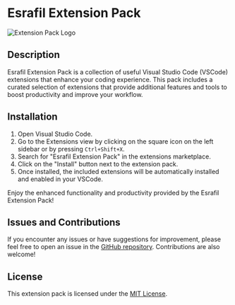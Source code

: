 # Esrafil Extension Pack

![Extension Pack Logo](extension-pack-logo.png)

## Description

Esrafil Extension Pack is a collection of useful Visual Studio Code (VSCode) extensions that enhance your coding experience. This pack includes a curated selection of extensions that provide additional features and tools to boost productivity and improve your workflow.

## Installation

1. Open Visual Studio Code.
2. Go to the Extensions view by clicking on the square icon on the left sidebar or by pressing `Ctrl+Shift+X`.
3. Search for "Esrafil Extension Pack" in the extensions marketplace.
4. Click on the "Install" button next to the extension pack.
5. Once installed, the included extensions will be automatically installed and enabled in your VSCode.

Enjoy the enhanced functionality and productivity provided by the Esrafil Extension Pack!

## Issues and Contributions

If you encounter any issues or have suggestions for improvement, please feel free to open an issue in the [GitHub repository](https://github.com/EsrafilElahi/my-extension-pack). Contributions are also welcome!

## License

This extension pack is licensed under the [MIT License](LICENSE).
